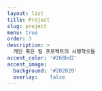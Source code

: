```yaml
---
layout: list
title: Project
slug: project
menu: true
order: 3
description: >
  개인 혹은 팀 프로젝트의 시행착오들
accent_color: '#268bd2'
accent_image:
  background: '#202020'
  overlay:    false
---
```

